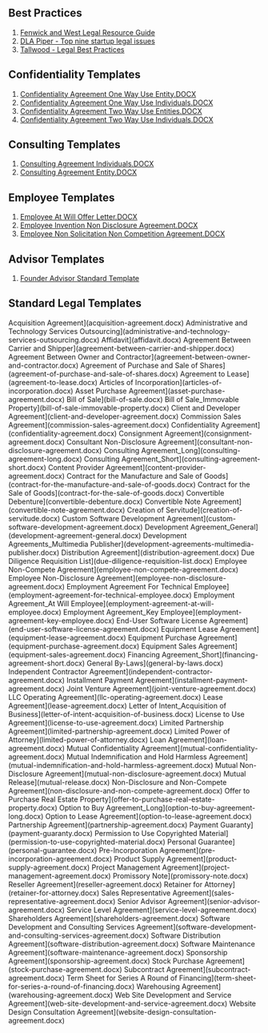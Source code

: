 

## Best Practices

  01. [Fenwick and West Legal Resource Guide](01-fenwick-and-west-legal-resource-guide.pdf)
  02. [DLA Piper - Top nine startup legal issues](02-dla-piper-top-nine-startup-legal-issues.pptx)
  03. [Tallwood - Legal Best Practices](03-tallwood-legal-best-practices.pdf)

## Confidentiality Templates

  01. [Confidentiality Agreement One Way Use Entity.DOCX](01-confidentiality-agreement-one-way-use-entity.docx)
  02. [Confidentiality Agreement One Way Use Individuals.DOCX](02-confidentiality-agreement-one-way-use-individuals.docx)
  03. [Confidentiality Agreement Two Way Use Entities.DOCX](03-confidentiality-agreement-two-way-use-entities.docx)
  04. [Confidentiality Agreement Two Way Use Individuals.DOCX](04-confidentiality-agreement-two-way-use-individuals.docx)

## Consulting Templates

  01. [Consulting Agreement Individuals.DOCX](01-consulting-agreement-individuals.docx)
  02. [Consulting Agreement Entity.DOCX](02-consulting-agreement-entity.docx)

## Employee Templates

  01. [Employee At Will Offer Letter.DOCX](01-employee-at-will-offer-letter.docx)
  02. [Employee Invention Non Disclosure Agreement.DOCX](02-employee-invention-non-disclosure-agreement.docx)
  03. [Employee Non Solicitation Non Competition Agreement.DOCX](03-employee-non-solicitation-non-competition-agreement.docx)

## Advisor Templates

  01. [Founder Advisor Standard Template](01-founder-advisor-standard-template.doc)

## Standard Legal Templates

 Acquisition Agreement](acquisition-agreement.docx)
 Administrative and Technology Services Outsourcing](administrative-and-technology-services-outsourcing.docx)
 Affidavit](affidavit.docx)
 Agreement Between Carrier and Shipper](agreement-between-carrier-and-shipper.docx)
 Agreement Between Owner and Contractor](agreement-between-owner-and-contractor.docx)
 Agreement of Purchase and Sale of Shares](agreement-of-purchase-and-sale-of-shares.docx)
 Agreement to Lease](agreement-to-lease.docx)
 Articles of Incorporation](articles-of-incorporation.docx)
 Asset Purchase Agreement](asset-purchase-agreement.docx)
 Bill of Sale](bill-of-sale.docx)
 Bill of Sale_Immovable Property](bill-of-sale-immovable-property.docx)
 Client and Developer Agreement](client-and-developer-agreement.docx)
 Commission Sales Agreement](commission-sales-agreement.docx)
 Confidentiality Agreement](confidentiality-agreement.docx)
 Consignment Agreement](consignment-agreement.docx)
 Consultant Non-Disclosure Agreement](consultant-non-disclosure-agreement.docx)
 Consulting Agreement_Long](consulting-agreement-long.docx)
 Consulting Agreement_Short](consulting-agreement-short.docx)
 Content Provider Agreement](content-provider-agreement.docx)
 Contract for the Manufacture and Sale of Goods](contract-for-the-manufacture-and-sale-of-goods.docx)
 Contract for the Sale of Goods](contract-for-the-sale-of-goods.docx)
 Convertible Debenture](convertible-debenture.docx)
 Convertible Note Agreement](convertible-note-agreement.docx)
 Creation of Servitude](creation-of-servitude.docx)
 Custom Software Development Agreement](custom-software-development-agreement.docx)
 Development Agreement_General](development-agreement-general.docx)
 Development Agreements_Multimedia Publisher](development-agreements-multimedia-publisher.docx)
 Distribution Agreement](distribution-agreement.docx)
 Due Diligence Requisition List](due-diligence-requisition-list.docx)
 Employee Non-Compete Agreement](employee-non-compete-agreement.docx)
 Employee Non-Disclosure Agreement](employee-non-disclosure-agreement.docx)
 Employment Agreement For Technical Employee](employment-agreement-for-technical-employee.docx)
 Employment Agreement_At Will Employee](employment-agreement-at-will-employee.docx)
 Employment Agreement_Key Employee](employment-agreement-key-employee.docx)
 End-User Software License Agreement](end-user-software-license-agreement.docx)
 Equipment Lease Agreement](equipment-lease-agreement.docx)
 Equipment Purchase Agreement](equipment-purchase-agreement.docx)
 Equipment Sales Agreement](equipment-sales-agreement.docx)
 Financing Agreement_Short](financing-agreement-short.docx)
 General By-Laws](general-by-laws.docx)
 Independent Contractor Agreement](independent-contractor-agreement.docx)
 Installment Payment Agreement](installment-payment-agreement.docx)
 Joint Venture Agreement](joint-venture-agreement.docx)
 LLC Operating Agreement](llc-operating-agreement.docx)
 Lease Agreement](lease-agreement.docx)
 Letter of Intent_Acquisition of Business](letter-of-intent-acquisition-of-business.docx)
 License to Use Agreement](license-to-use-agreement.docx)
 Limited Partnership Agreement](limited-partnership-agreement.docx)
 Limited Power of Attorney](limited-power-of-attorney.docx)
 Loan Agreement](loan-agreement.docx)
 Mutual Confidentiality Agreement](mutual-confidentiality-agreement.docx)
 Mutual Indemnification and Hold Harmless Agreement](mutual-indemnification-and-hold-harmless-agreement.docx)
 Mutual Non-Disclosure Agreement](mutual-non-disclosure-agreement.docx)
 Mutual Release](mutual-release.docx)
 Non-Disclosure and Non-Compete Agreement](non-disclosure-and-non-compete-agreement.docx)
 Offer to Purchase Real Estate Property](offer-to-purchase-real-estate-property.docx)
 Option to Buy Agreement_Long](option-to-buy-agreement-long.docx)
 Option to Lease Agreement](option-to-lease-agreement.docx)
 Partnership Agreement](partnership-agreement.docx)
 Payment Guaranty](payment-guaranty.docx)
 Permission to Use Copyrighted Material](permission-to-use-copyrighted-material.docx)
 Personal Guarantee](personal-guarantee.docx)
 Pre-Incorporation Agreement](pre-incorporation-agreement.docx)
 Product Supply Agreement](product-supply-agreement.docx)
 Project Management Agreement](project-management-agreement.docx)
 Promissory Note](promissory-note.docx)
 Reseller Agreement](reseller-agreement.docx)
 Retainer for Attorney](retainer-for-attorney.docx)
 Sales Representative Agreement](sales-representative-agreement.docx)
 Senior Advisor Agreement](senior-advisor-agreement.docx)
 Service Level Agreement](service-level-agreement.docx)
 Shareholders Agreement](shareholders-agreement.docx)
 Software Development and Consulting Services Agreement](software-development-and-consulting-services-agreement.docx)
 Software Distribution Agreement](software-distribution-agreement.docx)
 Software Maintenance Agreement](software-maintenance-agreement.docx)
 Sponsorship Agreement](sponsorship-agreement.docx)
 Stock Purchase Agreement](stock-purchase-agreement.docx)
 Subcontract Agreement](subcontract-agreement.docx)
 Term Sheet for Series A Round of Financing](term-sheet-for-series-a-round-of-financing.docx)
 Warehousing Agreement](warehousing-agreement.docx)
 Web Site Development and Service Agreement](web-site-development-and-service-agreement.docx)
 Website Design Consultation Agreement](website-design-consultation-agreement.docx)

